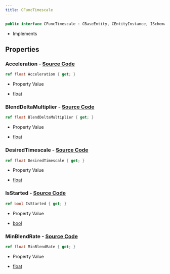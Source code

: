 ```yaml
---
title: CFuncTimescale
---
```


```csharp
public interface CFuncTimescale : CBaseEntity, CEntityInstance, ISchemaClass<CEntityInstance>, ISchemaClass<CBaseEntity>, ISchemaClass<CFuncTimescale>, ISchemaField, ISchemaClass, INativeHandle
```

- Implements

## Properties

### **Acceleration** - [Source Code](https://github.com/swiftly-solution/swiftlys2/blob/main/managed/src/SwiftlyS2.Generated/Schemas/Interfaces/CFuncTimescale.cs#L18)

```csharp
ref float Acceleration { get; }
```

- Property Value

- [float](https://learn.microsoft.com/dotnet/api/system.single)

### **BlendDeltaMultiplier** - [Source Code](https://github.com/swiftly-solution/swiftlys2/blob/main/managed/src/SwiftlyS2.Generated/Schemas/Interfaces/CFuncTimescale.cs#L22)

```csharp
ref float BlendDeltaMultiplier { get; }
```

- Property Value

- [float](https://learn.microsoft.com/dotnet/api/system.single)

### **DesiredTimescale** - [Source Code](https://github.com/swiftly-solution/swiftlys2/blob/main/managed/src/SwiftlyS2.Generated/Schemas/Interfaces/CFuncTimescale.cs#L16)

```csharp
ref float DesiredTimescale { get; }
```

- Property Value

- [float](https://learn.microsoft.com/dotnet/api/system.single)

### **IsStarted** - [Source Code](https://github.com/swiftly-solution/swiftlys2/blob/main/managed/src/SwiftlyS2.Generated/Schemas/Interfaces/CFuncTimescale.cs#L24)

```csharp
ref bool IsStarted { get; }
```

- Property Value

- [bool](https://learn.microsoft.com/dotnet/api/system.boolean)

### **MinBlendRate** - [Source Code](https://github.com/swiftly-solution/swiftlys2/blob/main/managed/src/SwiftlyS2.Generated/Schemas/Interfaces/CFuncTimescale.cs#L20)

```csharp
ref float MinBlendRate { get; }
```

- Property Value

- [float](https://learn.microsoft.com/dotnet/api/system.single)

